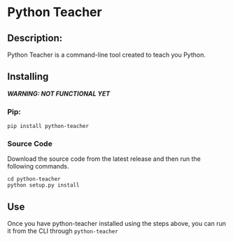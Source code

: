 # Python Teacher
## Description:
Python Teacher is a command-line tool created to teach you Python.
## Installing
**_WARNING: NOT FUNCTIONAL YET_**
### Pip:
```
pip install python-teacher
```
### Source Code
Download the source code from the latest release and then run the following commands.
```
cd python-teacher
python setup.py install
```
## Use
Once you have python-teacher installed using the steps above, you can run it from the CLI through `python-teacher`



